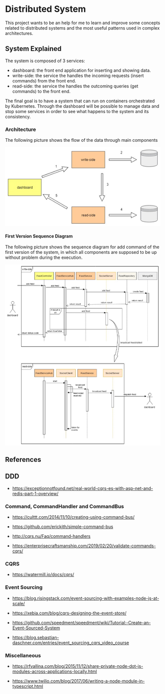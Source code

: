 # Distributed System

This project wants to be an help for me to learn and improve some concepts related to distributed systems and the most useful patterns used in complex architectures.

## System Explained

The system is composed of 3 services:

- dashboard: the front end application for inserting and showing data.
- write-side: the service the handles the incoming requests (insert commands) from the front end.
- read-side: the service the handles the outcoming queries (get commands) to the front end.

The final goal is to have a system that can run on containers orchestrated by Kubernetes.
Through the dashboard will be possible to manage data and stop some services in order to see what happens to the system and its consistency.

### Architecture

The following picture shows the flow of the data through main components

![architecture](assets/images/architecture.jpg)

#### First Version Sequence Diagram

The following picture shows the sequence diagram for add command of the first version of the system, in which all components are supposed to be up without problem during the execution.

![v1sequencediagram](assets/images/first_version_sequence_diagram.jpg)

## References

## DDD

- https://exceptionnotfound.net/real-world-cqrs-es-with-asp-net-and-redis-part-1-overview/

### Command, CommandHandler and CommandBus

- https://culttt.com/2014/11/10/creating-using-command-bus/

- https://github.com/erickjth/simple-command-bus

- http://cqrs.nu/Faq/command-handlers

- https://enterprisecraftsmanship.com/2019/02/20/validate-commands-cqrs/

### CQRS

- https://watermill.io/docs/cqrs/

### Event Sourcing

- https://blog.risingstack.com/event-sourcing-with-examples-node-js-at-scale/

- https://xebia.com/blog/cqrs-designing-the-event-store/

- https://github.com/speedment/speedment/wiki/Tutorial:-Create-an-Event-Sourced-System

- https://blog.sebastian-daschner.com/entries/event_sourcing_cqrs_video_course

### Miscellaneous

- https://rfvallina.com/blog/2015/11/12/share-private-node-dot-js-modules-across-applications-locally.html

- https://www.twilio.com/blog/2017/06/writing-a-node-module-in-typescript.html